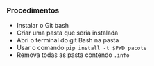 ###  Procedimentos
- Instalar o Git bash
- Criar uma pasta que seria instalada
- Abri o terminal do git Bash na pasta 
- Usar o comando `pip install -t $PWD pacote`
- Remova todas as pasta contendo `.info`
